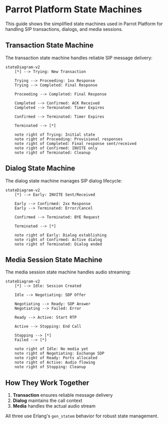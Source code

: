 # Parrot Platform State Machines

This guide shows the simplified state machines used in Parrot Platform for handling SIP transactions, dialogs, and media sessions.

## Transaction State Machine

The transaction state machine handles reliable SIP message delivery:

```mermaid
stateDiagram-v2
    [*] --> Trying: New Transaction
    
    Trying --> Proceeding: 1xx Response
    Trying --> Completed: Final Response
    
    Proceeding --> Completed: Final Response
    
    Completed --> Confirmed: ACK Received
    Completed --> Terminated: Timer Expires
    
    Confirmed --> Terminated: Timer Expires
    
    Terminated --> [*]
    
    note right of Trying: Initial state
    note right of Proceeding: Provisional responses
    note right of Completed: Final response sent/received
    note right of Confirmed: INVITE only
    note right of Terminated: Cleanup
```

## Dialog State Machine

The dialog state machine manages SIP dialog lifecycle:

```mermaid
stateDiagram-v2
    [*] --> Early: INVITE Sent/Received
    
    Early --> Confirmed: 2xx Response
    Early --> Terminated: Error/Cancel
    
    Confirmed --> Terminated: BYE Request
    
    Terminated --> [*]
    
    note right of Early: Dialog establishing
    note right of Confirmed: Active dialog
    note right of Terminated: Dialog ended
```

## Media Session State Machine

The media session state machine handles audio streaming:

```mermaid
stateDiagram-v2
    [*] --> Idle: Session Created
    
    Idle --> Negotiating: SDP Offer
    
    Negotiating --> Ready: SDP Answer
    Negotiating --> Failed: Error
    
    Ready --> Active: Start RTP
    
    Active --> Stopping: End Call
    
    Stopping --> [*]
    Failed --> [*]
    
    note right of Idle: No media yet
    note right of Negotiating: Exchange SDP
    note right of Ready: Ports allocated
    note right of Active: Audio flowing
    note right of Stopping: Cleanup
```

## How They Work Together

1. **Transaction** ensures reliable message delivery
2. **Dialog** maintains the call context
3. **Media** handles the actual audio stream

All three use Erlang's `gen_statem` behavior for robust state management.